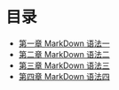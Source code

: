 # 目录

- [第一章 MarkDown 语法一](demo1.md)
- [第二章 MarkDown 语法二](demo2.md)
- [第三章 MarkDown 语法三](demo3.md)
- [第四章 MarkDown 语法四](demo4.md)
